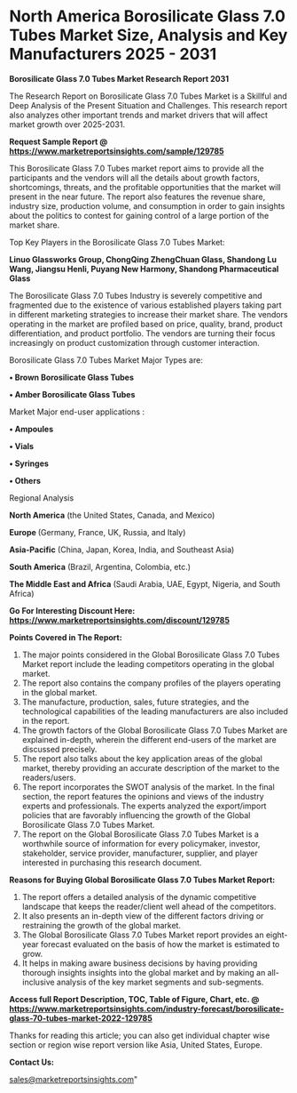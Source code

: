 # North America Borosilicate Glass 7.0 Tubes Market Size, Analysis and Key Manufacturers 2025 - 2031

<strong>Borosilicate Glass 7.0 Tubes Market Research Report 2031</strong>

The Research Report on Borosilicate Glass 7.0 Tubes Market is a Skillful and Deep Analysis of the Present Situation and Challenges. This research report also analyzes other important trends and market drivers that will affect market growth over 2025-2031.

<strong>Request Sample Report @ <a href=https://www.marketreportsinsights.com/sample/129785>https://www.marketreportsinsights.com/sample/129785</a></strong>

This Borosilicate Glass 7.0 Tubes market report aims to provide all the participants and the vendors will all the details about growth factors, shortcomings, threats, and the profitable opportunities that the market will present in the near future. The report also features the revenue share, industry size, production volume, and consumption in order to gain insights about the politics to contest for gaining control of a large portion of the market share.

Top Key Players in the Borosilicate Glass 7.0 Tubes Market:

<strong>Linuo Glassworks Group, ChongQing ZhengChuan Glass, Shandong Lu Wang, Jiangsu Henli, Puyang New Harmony, Shandong Pharmaceutical Glass</strong>

The Borosilicate Glass 7.0 Tubes Industry is severely competitive and fragmented due to the existence of various established players taking part in different marketing strategies to increase their market share. The vendors operating in the market are profiled based on price, quality, brand, product differentiation, and product portfolio. The vendors are turning their focus increasingly on product customization through customer interaction.

Borosilicate Glass 7.0 Tubes Market Major Types are:

<strong>• Brown Borosilicate Glass Tubes

• Amber Borosilicate Glass Tubes</strong>

Market Major end-user applications :

<strong>• Ampoules

• Vials

• Syringes

• Others</strong>

Regional Analysis

</u><strong><b>North America</b></strong> (the United States, Canada, and Mexico)

<strong><b>Europe </b></strong>(Germany, France, UK, Russia, and Italy)

<strong><b>Asia-Pacific</b></strong> (China, Japan, Korea, India, and Southeast Asia)

<strong><b>South America</b></strong> (Brazil, Argentina, Colombia, etc.)

<strong><b>The Middle East and Africa</b></strong> (Saudi Arabia, UAE, Egypt, Nigeria, and South Africa)

<strong>Go For Interesting Discount Here: <a href=https://www.marketreportsinsights.com/discount/129785>https://www.marketreportsinsights.com/discount/129785</a></strong>

<strong>Points Covered in The Report:</strong>
<ol>
  <li>The major points considered in the Global Borosilicate Glass 7.0 Tubes Market report include the leading competitors operating in the global market.</li>
  <li>The report also contains the company profiles of the players operating in the global market.</li>
  <li>The manufacture, production, sales, future strategies, and the technological capabilities of the leading manufacturers are also included in the report.</li>
  <li>The growth factors of the Global Borosilicate Glass 7.0 Tubes Market are explained in-depth, wherein the different end-users of the market are discussed precisely.</li>
  <li>The report also talks about the key application areas of the global market, thereby providing an accurate description of the market to the readers/users.</li>
  <li>The report incorporates the SWOT analysis of the market. In the final section, the report features the opinions and views of the industry experts and professionals. The experts analyzed the export/import policies that are favorably influencing the growth of the Global Borosilicate Glass 7.0 Tubes Market.</li>
  <li>The report on the Global Borosilicate Glass 7.0 Tubes Market is a worthwhile source of information for every policymaker, investor, stakeholder, service provider, manufacturer, supplier, and player interested in purchasing this research document.</li>
</ol>
<strong>Reasons for Buying Global Borosilicate Glass 7.0 Tubes Market Report:</strong>

<ol>
  <li>The report offers a detailed analysis of the dynamic competitive landscape that keeps the reader/client well ahead of the competitors.</li>
  <li>It also presents an in-depth view of the different factors driving or restraining the growth of the global market.</li>
  <li>The Global Borosilicate Glass 7.0 Tubes Market report provides an eight-year forecast evaluated on the basis of how the market is estimated to grow.</li>
  <li>It helps in making aware business decisions by having providing thorough insights insights into the global market and by making an all-inclusive analysis of the key market segments and sub-segments.</li>
</ol>
<strong>Access full Report Description, TOC, Table of Figure, Chart, etc. @ <a href=https://www.marketreportsinsights.com/industry-forecast/borosilicate-glass-70-tubes-market-2022-129785>https://www.marketreportsinsights.com/industry-forecast/borosilicate-glass-70-tubes-market-2022-129785</a></strong>


Thanks for reading this article; you can also get individual chapter wise section or region wise report version like Asia, United States, Europe.

<strong>Contact Us:</strong>

sales@marketreportsinsights.com"

